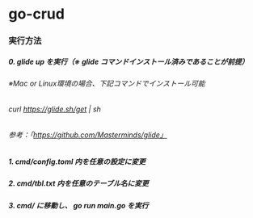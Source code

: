# go-crud

### 実行方法

##### 0. glide up を実行（※ glide コマンドインストール済みであることが前提）

###### ※Mac or Linux環境の場合、下記コマンドでインストール可能

###### curl https://glide.sh/get | sh

###### 参考：「https://github.com/Masterminds/glide」

##### 1. cmd/config.toml 内を任意の設定に変更

##### 2. cmd/tbl.txt 内を任意のテーブル名に変更

##### 3. cmd/ に移動し、 go run main.go を実行

